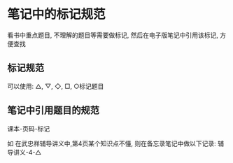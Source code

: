 # 笔记中的标记规范

看书中重点题目, 不理解的题目等需要做标记, 然后在电子版笔记中引用该标记, 方便查找

## 标记规范
可以使用: △, ▽, ◇, □, ○标记题目

## 笔记中引用题目的规范
课本-页码-标记

如 在武忠祥辅导讲义中,第4页某个知识点不懂, 则在备忘录笔记中做以下记录: 辅导讲义-4-△
